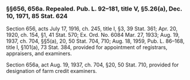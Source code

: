 ### §§656, 656a. Repealed. Pub. L. 92–181, title V, §5.26(a), Dec. 10, 1971, 85 Stat. 624 ###

Section 656, acts July 17, 1916, ch. 245, title I, §3, 39 Stat. 361; Apr. 20, 1920, ch. 154, §1, 41 Stat. 570; Ex. Ord. No. 6084 Mar. 27, 1933; Aug. 19, 1937, ch. 704, §§5(a), 20, 50 Stat. 704, 710; Aug. 18, 1959, Pub. L. 86–168, title I, §101(a), 73 Stat. 384, provided for appointment of registrars, appraisers, and examiners.

Section 656a, act Aug. 19, 1937, ch. 704, §20, 50 Stat. 710, provided for designation of farm credit examiners.